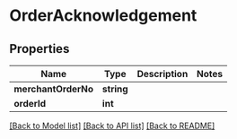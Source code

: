 # OrderAcknowledgement

## Properties
Name | Type | Description | Notes
------------ | ------------- | ------------- | -------------
**merchantOrderNo** | **string** |  | 
**orderId** | **int** |  | 

[[Back to Model list]](../README.md#documentation-for-models) [[Back to API list]](../README.md#documentation-for-api-endpoints) [[Back to README]](../README.md)


